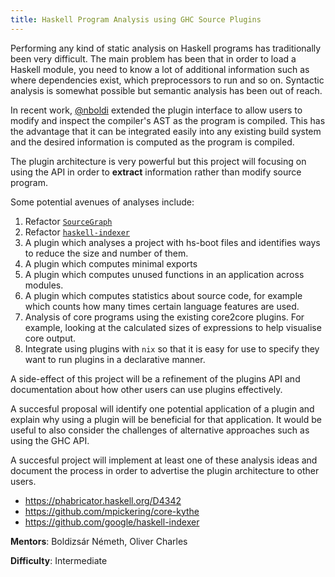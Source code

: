 ```yaml
---
title: Haskell Program Analysis using GHC Source Plugins
---
```


Performing any kind of static analysis on Haskell programs has traditionally
been very difficult. The main problem has been that in order to load a Haskell
module, you need to know a lot of additional information such as where dependencies
exist, which preprocessors to run and so on.  Syntactic analysis is somewhat possible
but semantic analysis has been out of reach.

In recent work, [@nboldi](https://github.com/nboldi) extended the plugin
interface to allow users to modify and inspect the compiler's AST as the program
is compiled. This has the advantage that it can be integrated easily into any
existing build system and the desired information is computed as the program is
compiled.

The plugin architecture is very powerful but this project will focusing on using
the API in order to **extract** information rather than modify source program.

Some potential avenues of analyses include:

1. Refactor [`SourceGraph`](https://github.com/ivan-m/SourceGraph)
2. Refactor [`haskell-indexer`](https://github.com/google/haskell-indexer)
3. A plugin which analyses a project with hs-boot files and identifies
    ways to reduce the size and number of them.
4. A plugin which computes minimal exports
5. A plugin which computes unused functions in an application across modules.
6. A plugin which computes statistics about source code, for example which counts
    how many times certain language features are used.
7. Analysis of core programs using the existing core2core plugins. For example,
    looking at the calculated sizes of expressions to help visualise core output.
8. Integrate using plugins with `nix` so that it is easy for use to specify they
    want to run plugins in a declarative manner.

A side-effect of this project will be a refinement of the plugins API and
documentation about how other users can use plugins effectively.

A succesful proposal will identify one potential application of a plugin and explain
why using a plugin will be beneficial for that application. It would be useful to
also consider the challenges of alternative approaches such as using the GHC API.

A succesful project will implement at least one of these analysis ideas and document
the process in order to advertise the plugin architecture to other users.

- <https://phabricator.haskell.org/D4342>
- <https://github.com/mpickering/core-kythe>
- <https://github.com/google/haskell-indexer>

**Mentors**: Boldizsár Németh, Oliver Charles

**Difficulty**: Intermediate
